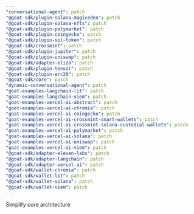 ```yaml
---
"conversational-agent": patch
"@goat-sdk/plugin-solana-magiceden": patch
"@goat-sdk/plugin-solana-nfts": patch
"@goat-sdk/plugin-polymarket": patch
"@goat-sdk/plugin-coingecko": patch
"@goat-sdk/plugin-spl-token": patch
"@goat-sdk/crossmint": patch
"@goat-sdk/plugin-jupiter": patch
"@goat-sdk/plugin-uniswap": patch
"@goat-sdk/adapter-eliza": patch
"@goat-sdk/plugin-tensor": patch
"@goat-sdk/plugin-erc20": patch
"@goat-sdk/core": patch
"dynamic-conversational-agent": patch
"goat-examples-langchain-lit": patch
"goat-examples-langchain-viem": patch
"goat-examples-vercel-ai-abstract": patch
"goat-examples-vercel-ai-chromia": patch
"goat-examples-vercel-ai-coingecko": patch
"goat-examples-vercel-ai-crossmint-smart-wallets": patch
"goat-examples-vercel-ai-crossmint-solana-custodial-wallets": patch
"goat-examples-vercel-ai-polymarket": patch
"goat-examples-vercel-ai-solana": patch
"goat-examples-vercel-ai-uniswap": patch
"goat-examples-vercel-ai-viem": patch
"@goat-sdk/adapter-eleven-labs": patch
"@goat-sdk/adapter-langchain": patch
"@goat-sdk/adapter-vercel-ai": patch
"@goat-sdk/wallet-chromia": patch
"@goat-sdk/wallet-lit": patch
"@goat-sdk/wallet-solana": patch
"@goat-sdk/wallet-viem": patch
---
```


Simplify core architecture
